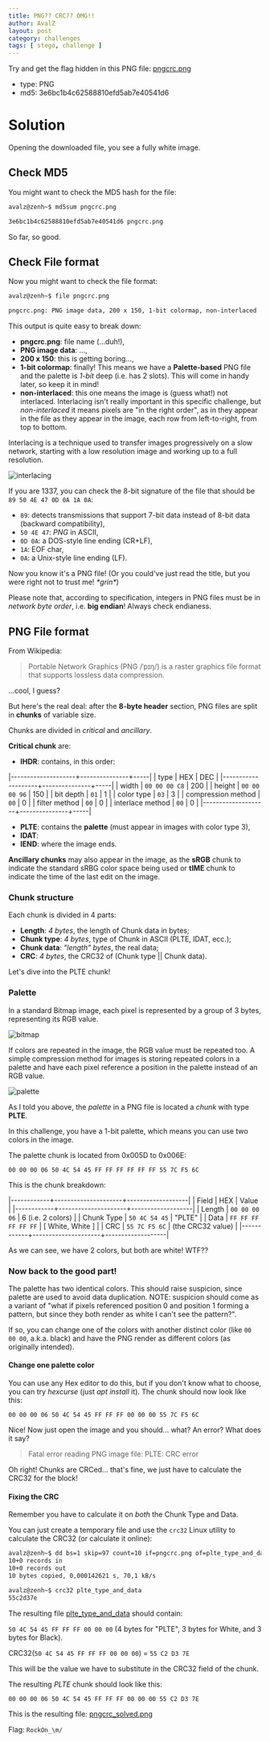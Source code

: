 ```yaml
---
title: PNG?? CRC?? OMG!!
author: AvalZ
layout: post
category: challenges
tags: [ stego, challenge ]
---
```


Try and get the flag hidden in this PNG file: [pngcrc.png](/assets/news/pngcrc/pngcrc_3e6bc1b4c62588810efd5ab7e40541d6.png)

* type: PNG
* md5: 3e6bc1b4c62588810efd5ab7e40541d6

<!--more-->

# Solution

Opening the downloaded file, you see a fully white image.

## Check MD5

You might want to check the MD5 hash for the file:

``` bash
avalz@zenh~$ md5sum pngcrc.png

3e6bc1b4c62588810efd5ab7e40541d6 pngcrc.png
```

So far, so good.

## Check File format

Now you might want to check the file format:

``` bash
avalz@zenh~$ file pngcrc.png

pngcrc.png: PNG image data, 200 x 150, 1-bit colormap, non-interlaced
```

This output is quite easy to break down:

* **pngcrc.png**: file name (...duh!),
* **PNG image data**: ...,
* **200 x 150**: this is getting boring...,
* **1-bit colormap**: finally! This means we have a **Palette-based** PNG file and the palette is *1-bit* deep (i.e. has 2 slots). This will come in handy later, so keep it in mind!
* **non-interlaced**: this one means the image is (guess what!) not interlaced. Interlacing isn't really important in this specific challenge, but *non-interlaced* it means pixels are "in the right order", as in they appear in the file as they appear in the image, each row from left-to-right, from top to bottom.

Interlacing is a technique used to transfer images progressively on a slow network, starting with a low resolution image and working up to a full resolution.

![interlacing](/assets/news/pngcrc/interlacing.gif)

If you are 1337, you can check the 8-bit signature of the file that should
be `89 50 4E 47 0D 0A 1A 0A`:
* `89`: detects transmissions that support 7-bit data instead of 8-bit data (backward compatibility),
* `50 4E 47`: *PNG* in ASCII,
* `0D 0A`: a DOS-style line ending (CR+LF),
* `1A`: EOF char,
* `0A`: a Unix-style line ending (LF).

Now you know it's a PNG file! (Or you could've just read the title, but you were right not to trust me! *\*grin\**)

Please note that, according to specification, integers in PNG files must be in *network byte order*, i.e. **big endian**!
Always check endianess.

## PNG File format

From Wikipedia:
> Portable Network Graphics (PNG /ˈpɪŋ/) is a raster graphics file format that supports lossless data compression.

...cool, I guess?

But here's the real deal: after the **8-byte header** section, PNG files are split in **chunks** of variable size.

Chunks are divided in *critical* and *ancillary*.

**Critical chunk** are:
* **IHDR**: contains, in this order:

|--------------------+---------------+-----|
| type               | HEX           | DEC |
|--------------------+---------------+-----|
| width              | `00 00 00 C8` | 200 |
| height             | `00 00 00 96` | 150 |
| bit depth          | `01`          | 1   |
| color type         | `03`          | 3   |
| compression method | `00`          | 0   |
| filter method      | `00`          | 0   |
| interlace method   | `00`          | 0   |
|--------------------+---------------+-----|

* **PLTE**: contains the **palette** (must appear in images with color type 3),
* **IDAT**:
* **IEND**: where the image ends.

**Ancillary chunks** may also appear in the image, as the **sRGB** chunk to indicate the standard sRBG color space
being used or **tIME** chunk to indicate the time of the last edit on the image.

### Chunk structure

Each chunk is divided in 4 parts:
* **Length**: *4 bytes*, the length of Chunk data in bytes;
* **Chunk type**: *4 bytes*, type of Chunk in ASCII (PLTE, IDAT, ecc.);
* **Chunk data**: *"length" bytes*, the real data;
* **CRC**: *4 bytes*, the CRC32 of (Chunk type \|\| Chunk data).

Let's dive into the PLTE chunk!

### Palette

In a standard Bitmap image, each pixel is represented by a group of 3 bytes, representing its RGB value.

![bitmap](/assets/news/pngcrc/bitmap.png)

If colors are repeated in the image, the RGB value must be repeated too.
A simple compression method for images is storing repeated colors in a palette and have each pixel reference
a position in the palette instead of an RGB value.

![palette](/assets/news/pngcrc/palette.png)

As I told you above, the *palette* in a PNG file is located a *chunk* with type **PLTE**.

In this challenge, you have a 1-bit palette, which means you can use two colors in the image.

The palette chunk is located from 0x005D to 0x006E:

`00 00 00 06 50 4C 54 45 FF FF FF FF FF FF 55 7C F5 6C`

This is the chunk breakdown:

|------------+---------------------+-------------------|
| Field      | HEX                 | Value             |
|------------+---------------------+-------------------|
| Length     | `00 00 00 06`       | 6 (i.e. 2 colors) |
| Chunk Type | `50 4C 54 45`       | "PLTE"            |
| Data       | `FF FF FF FF FF FF` | [ White, White ]  |
| CRC        | `55 7C F5 6C`       | (the CRC32 value) |
|------------+---------------------+-------------------|

As we can see, we have 2 colors, but both are white! WTF??

### Now back to the good part!

The palette has two identical colors. This should raise suspicion, since palette are used to avoid data duplication.
NOTE: suspicion should come as a variant of "what if pixels referenced position 0 and position 1 forming a pattern,
but since they both render as white I can't see the pattern?".

If so, you can change one of the colors with another distinct color (like `00 00 00`, a.k.a. black) and have the
PNG render as different colors (as originally intended).

#### Change one palette color

You can use any Hex editor to do this, but if you don't know what to choose, you can try *hexcurse*
(just *apt install* it). The chunk should now look like this:

`00 00 00 06 50 4C 54 45 FF FF FF 00 00 00 55 7C F5 6C`

Nice! Now just open the image and you should... what? An error? What does it say?

> Fatal error reading PNG image file: PLTE: CRC error

Oh right! Chunks are CRCed... that's fine, we just have to calculate the CRC32 for the block!

#### Fixing the CRC

Remember you have to calculate it on *both* the Chunk Type and Data.

You can just create a temporary file and use the `crc32` Linux utility to calculate the CRC32 (or calculate it online):

``` bash
avalz@zenh~$ dd bs=1 skip=97 count=10 if=pngcrc.png of=plte_type_and_data
10+0 records in
10+0 records out
10 bytes copied, 0,000142621 s, 70,1 kB/s

avalz@zenh~$ crc32 plte_type_and_data
55c2d37e
```

The resulting file [plte_type_and_data](/assets/news/pngcrc/plte_type_and_data) should contain:

`50 4C 54 45 FF FF FF 00 00 00` (4 bytes for "PLTE", 3 bytes for White, and 3 bytes for Black).

CRC32(`50 4C 54 45 FF FF FF 00 00 00`) = `55 C2 D3 7E`

This will be the value we have to substitute in the CRC32 field of the chunk.

The resulting *PLTE* chunk should look like this:

`00 00 00 06 50 4C 54 45 FF FF FF 00 00 00 55 C2 D3 7E`

This is the resulting file: [pngcrc_solved.png](/assets/news/pngcrc/pngcrc_solved_255e2952104bcfdc7c56d20f7e07a65f.png)

Flag: `RockOn_\m/`
